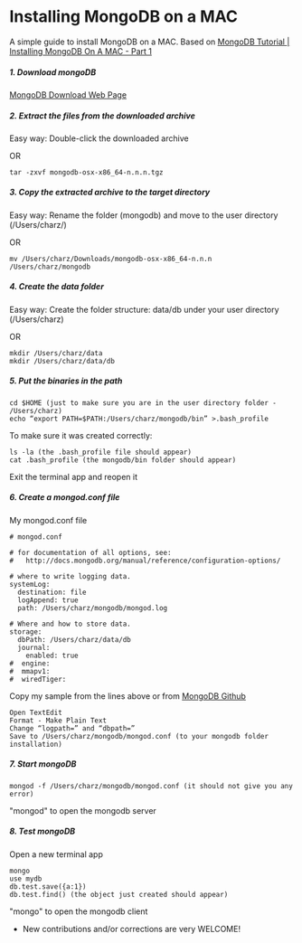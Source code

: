 Installing MongoDB on a MAC
================

A simple guide to install MongoDB on a MAC. Based on [MongoDB Tutorial | Installing MongoDB On A MAC - Part 1](https://www.youtube.com/watch?v=-GE2DpwfbW0)

##### 1. Download mongoDB
[MongoDB Download Web Page](https://www.mongodb.org/downloads)

##### 2. Extract the files from the downloaded archive
Easy way: Double-click the downloaded archive

OR
```
tar -zxvf mongodb-osx-x86_64-n.n.n.tgz
```

##### 3. Copy the extracted archive to the target directory
Easy way: Rename the folder (mongodb) and move to the user directory (/Users/charz/)

OR
```
mv /Users/charz/Downloads/mongodb-osx-x86_64-n.n.n /Users/charz/mongodb
```

##### 4. Create the data folder
Easy way: Create the folder structure: data/db under your user directory (/Users/charz)

OR
```
mkdir /Users/charz/data
mkdir /Users/charz/data/db
```

##### 5. Put the binaries in the path
```
cd $HOME (just to make sure you are in the user directory folder - /Users/charz)
echo “export PATH=$PATH:/Users/charz/mongodb/bin” >.bash_profile
```
To make sure it was created correctly:
```
ls -la (the .bash_profile file should appear)
cat .bash_profile (the mongodb/bin folder should appear)
```
Exit the terminal app and reopen it

##### 6. Create a mongod.conf file
My mongod.conf file
```
# mongod.conf

# for documentation of all options, see:
#   http://docs.mongodb.org/manual/reference/configuration-options/

# where to write logging data.
systemLog:
  destination: file
  logAppend: true
  path: /Users/charz/mongodb/mongod.log

# Where and how to store data.
storage:
  dbPath: /Users/charz/data/db
  journal:
    enabled: true
#  engine:
#  mmapv1:
#  wiredTiger:
```

Copy my sample from the lines above or from [MongoDB Github](https://github.com/mongodb/mongo/blob/master/rpm/mongod.conf)
```
Open TextEdit
Format - Make Plain Text
Change “logpath=” and “dbpath=”
Save to /Users/charz/mongodb/mongod.conf (to your mongodb folder installation)
```

##### 7. Start mongoDB
```
mongod -f /Users/charz/mongodb/mongod.conf (it should not give you any error)
```
"mongod" to open the mongodb server

##### 8. Test mongoDB
Open a new terminal app
```
mongo
use mydb
db.test.save({a:1})
db.test.find() (the object just created should appear)
```
"mongo" to open the mongodb client

* New contributions and/or corrections are very WELCOME!

